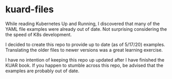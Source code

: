 # kuard-files

While reading Kubernetes Up and Running, I discovered that many of the YAML file examples were already out of date.  Not surprising considering the the speed of K8s development.

I decided to create this repo to provide up to date (as of 5/17/20) examples.  Translating the older files to newer versions was a great learning exercise.

I have no intention of keeping this repo up updated after I have finished the KUAR book.  If you happen to stumble across this repo, be advised that the examples are probably out of date.  
